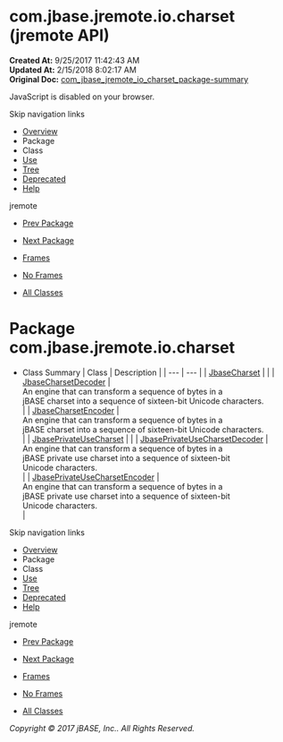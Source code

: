 # com.jbase.jremote.io.charset (jremote   API)

**Created At:** 9/25/2017 11:42:43 AM  
**Updated At:** 2/15/2018 8:02:17 AM  
**Original Doc:** [com_jbase_jremote_io_charset_package-summary](https://docs.jbase.com/39251-charset/com_jbase_jremote_io_charset_package-summary)  

<!--<br>    try {<br>        if (location.href.indexOf('is-external=true') == -1) {<br>            parent.document.title="com.jbase.jremote.io.charset (jremote   API)";<br>        }<br>    }<br>    catch(err) {<br>    }<br>//-->
JavaScript is disabled on your browser.

Skip navigation links

- [Overview](../../../../../overview-summary.html)
- Package
- Class
- [Use](/39251-charset/com_jbase_jremote_io_charset_package-use)
- [Tree](/39251-charset/com_jbase_jremote_io_charset_package-tree)
- [Deprecated](../../../../../deprecated-list.html)
- [Help](../../../../../help-doc.html)


jremote <br>

- [Prev Package](/39250-io/com_jbase_jremote_io_package-summary)
- [Next Package](/39254-exception/com_jbase_jremote_io_exception_package-summary)


- [Frames](../../../../../index.html?com/jbase/jremote/io/charset//39251-charset/com_jbase_jremote_io_charset_package-summary)
- [No Frames](/39251-charset/com_jbase_jremote_io_charset_package-summary)


- [All Classes](../../../../../allclasses-noframe.html)


<!--<br>  allClassesLink = document.getElementById("allclasses\_navbar\_top");<br>  if(window==top) {<br>    allClassesLink.style.display = "block";<br>  }<br>  else {<br>    allClassesLink.style.display = "none";<br>  }<br>  //-->

# Package com.jbase.jremote.io.charset

- Class Summary | Class | Description |
| --- | --- |
| [JbaseCharset](/39251-charset/com_jbase_jremote_io_charset_JbaseCharset "class in com.jbase.jremote.io.charset") |   |
| [JbaseCharsetDecoder](/39251-charset/com_jbase_jremote_io_charset_JbaseCharsetDecoder "class in com.jbase.jremote.io.charset") | <br>An engine that can transform a sequence of bytes in a<br> jBASE charset into a sequence of sixteen-bit Unicode characters.<br> |
| [JbaseCharsetEncoder](/39251-charset/com_jbase_jremote_io_charset_JbaseCharsetEncoder "class in com.jbase.jremote.io.charset") | <br>An engine that can transform a sequence of bytes in a<br> jBASE charset into a sequence of sixteen-bit Unicode characters.<br> |
| [JbasePrivateUseCharset](/39251-charset/com_jbase_jremote_io_charset_JbasePrivateUseCharset "class in com.jbase.jremote.io.charset") |   |
| [JbasePrivateUseCharsetDecoder](/39251-charset/com_jbase_jremote_io_charset_JbasePrivateUseCharsetDecoder "class in com.jbase.jremote.io.charset") | <br>An engine that can transform a sequence of bytes in a<br> jBASE private use charset into a sequence of sixteen-bit<br> Unicode characters.<br> |
| [JbasePrivateUseCharsetEncoder](/39251-charset/com_jbase_jremote_io_charset_JbasePrivateUseCharsetEncoder "class in com.jbase.jremote.io.charset") | <br>An engine that can transform a sequence of bytes in a<br> jBASE private use charset into a sequence of sixteen-bit<br> Unicode characters.<br> |

Skip navigation links

- [Overview](../../../../../overview-summary.html)
- Package
- Class
- [Use](/39251-charset/com_jbase_jremote_io_charset_package-use)
- [Tree](/39251-charset/com_jbase_jremote_io_charset_package-tree)
- [Deprecated](../../../../../deprecated-list.html)
- [Help](../../../../../help-doc.html)


jremote <br>

- [Prev Package](/39250-io/com_jbase_jremote_io_package-summary)
- [Next Package](/39254-exception/com_jbase_jremote_io_exception_package-summary)


- [Frames](../../../../../index.html?com/jbase/jremote/io/charset//39251-charset/com_jbase_jremote_io_charset_package-summary)
- [No Frames](/39251-charset/com_jbase_jremote_io_charset_package-summary)


- [All Classes](../../../../../allclasses-noframe.html)


<!--<br>  allClassesLink = document.getElementById("allclasses\_navbar\_bottom");<br>  if(window==top) {<br>    allClassesLink.style.display = "block";<br>  }<br>  else {<br>    allClassesLink.style.display = "none";<br>  }<br>  //-->

*Copyright © 2017 jBASE, Inc.. All Rights Reserved.*
